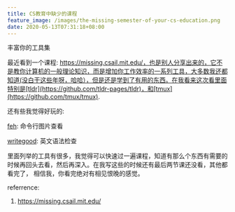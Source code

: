 ```yaml
---
title: CS教育中缺少的课程
feature_image: /images/the-missing-semester-of-your-cs-education.png
date: 2020-05-13T07:31:18+08:00
---
```


丰富你的工具集
<!--more-->

最近看到一个课程: https://missing.csail.mit.edu/，也是别人分享出来的，它不是教你计算机的一般理论知识，而是增加你工作效率的一系列工具，大多数我还都知道(没白干这些年呀，哈哈），但是还是学到了有用的东西。在我看来这次看里面特别是[tldr](https://github.com/tldr-pages/tldr)，和[tmux](https://github.com/tmux/tmux).

还有些我觉得好玩的:

[feh](https://github.com/derf/feh): 命令行图片查看

[writegood](https://github.com/btford/write-good): 英文语法检查

里面列举的工具有很多，我觉得可以快速过一遍课程，知道有那么个东西有需要的时候再回头去看，然后再深入。在我写这些的时候还有最后两节课还没看，其他都看完了， 相信我，你看完绝对有相见恨晚的感觉。

referrence:

1. https://missing.csail.mit.edu/
